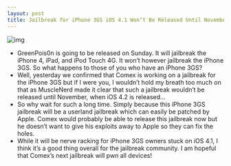 ```yaml
---
layout: post
title: Jailbreak for iPhone 3GS iOS 4.1 Won’t Be Released Until November
---
```

![img](http://media.idownloadblog.com/wp-content/uploads/2010/10/MuscleNerd-about-Comex-4.2-Jailbreak.png)
* GreenPois0n is going to be released on Sunday. It will jailbreak the iPhone 4, iPad, and iPod Touch 4G. It won’t however jailbreak the iPhone 3GS. So what happens to those of you who have an iPhone 3GS?
* Well, yesterday we confirmed that Comex is working on a jailbreak for the iPhone 3GS but if I were you, I wouldn’t hold my breath too much on that as MuscleNerd made it clear that such a jailbreak wouldn’t be released until November, when iOS 4.2 is released…
* So why wait for such a long time. Simply because this iPhone 3GS jailbreak will be a userland jailbreak which can easily be patched by Apple. Comex would probably be able to release this jailbreak now but he doesn’t want to give his exploits away to Apple so they can fix the holes.
* While it will be nerve racking for iPhone 3GS owners stuck on iOS 4.1, I think it’s a good thing overall for the jailbreak community. I am hopeful that Comex’s next jailbreak will pwn all devices!

